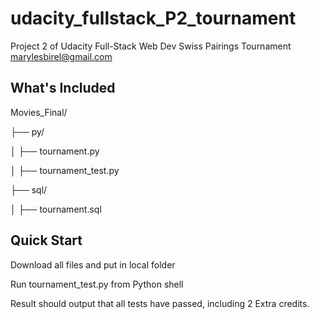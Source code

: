 # udacity_fullstack_P2_tournament
Project 2 of Udacity Full-Stack Web Dev
Swiss Pairings Tournament
marylesbirel@gmail.com



## What's Included

Movies_Final/ 

├── py/ 

│   ├── tournament.py

│   ├── tournament_test.py

├── sql/

│   ├── tournament.sql


## Quick Start

Download all files and put in local folder

Run tournament_test.py from Python shell


Result should output that all tests have passed, including 2 Extra credits.
